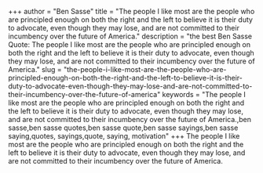+++
author = "Ben Sasse"
title = "The people I like most are the people who are principled enough on both the right and the left to believe it is their duty to advocate, even though they may lose, and are not committed to their incumbency over the future of America."
description = "the best Ben Sasse Quote: The people I like most are the people who are principled enough on both the right and the left to believe it is their duty to advocate, even though they may lose, and are not committed to their incumbency over the future of America."
slug = "the-people-i-like-most-are-the-people-who-are-principled-enough-on-both-the-right-and-the-left-to-believe-it-is-their-duty-to-advocate-even-though-they-may-lose-and-are-not-committed-to-their-incumbency-over-the-future-of-america"
keywords = "The people I like most are the people who are principled enough on both the right and the left to believe it is their duty to advocate, even though they may lose, and are not committed to their incumbency over the future of America.,ben sasse,ben sasse quotes,ben sasse quote,ben sasse sayings,ben sasse saying,quotes, sayings,quote, saying, motivation"
+++
The people I like most are the people who are principled enough on both the right and the left to believe it is their duty to advocate, even though they may lose, and are not committed to their incumbency over the future of America.

